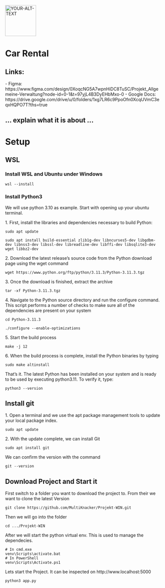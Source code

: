<picture>
 <source media="(prefers-color-scheme: dark)" srcset="https://static.vecteezy.com/system/resources/previews/014/013/233/original/car-rental-illustration-logo-design-vector.jpg">
 <source media="(prefers-color-scheme: light)" srcset="https://static.vecteezy.com/system/resources/previews/014/013/233/original/car-rental-illustration-logo-design-vector.jpg">
 <img alt="YOUR-ALT-TEXT" width="100" src="https://static.vecteezy.com/system/resources/previews/014/013/233/original/car-rental-illustration-logo-design-vector.jpg" >
</picture> 
<h1>Car Rental</h1>
<h2>Links:</h2>
- Figma: https://www.figma.com/design/0XoqcNG5A7wpnHiDC8TuSC/Projekt_Allgemeine-Verwaltung?node-id=0-1&t=97yjL4B3DyEHbMxo-0
- Google Docs: https://drive.google.com/drive/u/0/folders/1xg7LR6c9PpoOfn0XcqUVmC3eqxHQPO7T?ths=true
<h2> ... explain what it is about ...</h2>





















<h1>Setup</h1>
<h2>WSL</h2>
  <h3>Install WSL and Ubuntu under Windows</h3>
    <code>wsl --install</code>
  <h3>Install Python3</h3>
    <p>We will use python 3.10 as example. Start with opening up your ubuntu terminal.</p>
    <p>1. First, install the libraries and dependencies necessary to build Python:</p>
      <pre><code>sudo apt update</code></pre>
      <pre><code>sudo apt install build-essential zlib1g-dev libncurses5-dev libgdbm-dev libnss3-dev libssl-dev libreadline-dev libffi-dev libsqlite3-dev wget libbz2-dev</code></pre>
    <p>2. Download the latest release’s source code from the Python download page using the wget command</p>
        <pre><code>wget https://www.python.org/ftp/python/3.11.3/Python-3.11.3.tgz</code></pre> 
    <p>3. Once the download is finished, extract the archive</p>
        <pre><code>tar -xf Python-3.11.3.tgz</code></pre>
    <p>4. Navigate to the Python source directory and run the configure command. This script performs a number of checks to make sure all of the dependencies are present on your system</p>  
      <pre><code>cd Python-3.11.3</code></pre>
      <pre><code>./configure --enable-optimizations</code></pre>
    <p>5. Start the build process</p>
      <pre><code>make -j 12</code></pre>
    <p>6. When the build process is complete, install the Python binaries by typing</p>
      <pre><code>sudo make altinstall</code></pre>
      <p>That’s it. The latest Python has been installed on your system and is ready to be used by executing python3.11. To verify it, type:</p>
      <pre><code>python3 --version</code></pre>
<h2>Install git</h2>
  <p>1. Open a terminal and we use the apt package management tools to update your local package index. </p>
      <pre><code>sudo apt update</code></pre>
  <p>2. With the update complete, we can install Git</p>
      <pre><code>sudo apt install git</code></pre>
  <p>We can confirm the version with the command</p>
      <pre><code>git --version</code></pre>
<h2>Download Project and Start it</h2>
  <p>First switch to a folder you want to download the project to. From their we want to clone the latest Version</p>
    <pre><code>git clone https://github.com/MultiKnacker/Projekt-WIN.git</code></pre>
  <p>Then we will go into the folder</p>
    <pre><code>cd .../Projekt-WIN</code></pre>
  <p>After we will start the python virtual env. This is used to manage the dependecies.</p>
    <pre><code># In cmd.exe
venv\Scripts\activate.bat
# In PowerShell
venv\Scripts\Activate.ps1</code></pre>
    <p>Lets start the Project. It can be inspected on http://www.localhost:5000</p>
    <pre><code>python3 app.py</code></pre>
















      
